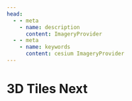 ```yaml
---
head:
  - - meta
    - name: description
      content: ImageryProvider
  - - meta
    - name: keywords
      content: cesium ImageryProvider
---
```


# 3D Tiles Next



